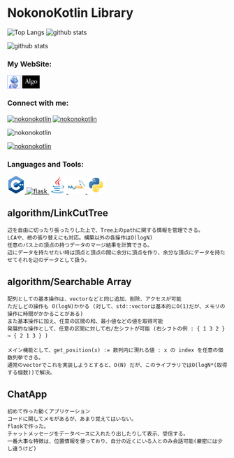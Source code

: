 # NokonoKotlin Library

<p align="left">
	 <img alt="Top Langs" height="160px" src="https://github-readme-stats.vercel.app/api/top-langs/?username=NokonoKotlin&layout=compact&count_private=true&show_icons=true&theme=tokyonight" />
	<img alt="github stats" height="160px" src="https://github-readme-stats.vercel.app/api?username=NokonoKotlin&theme=tokyonight&show_icons=ture" />
</p>

<p align="left">
	<img alt="github stats" height="100px" src="https://github-profile-trophy.vercel.app/?username=NokonoKotlin&theme=tokyonight&column=7" />
</p>




<h3 align="left">My WebSite:</h3>
<p align="left">
	<a href="https://nokonokotlin.github.io/Home/index.html" target="blank"><img align="center"
	alt="nokonokotlin" height="30" width="30" src = "./static/images/NokonoKotlin.jpeg"></a>  
	<a href="https://nokonokotlin.github.io/Home/database/algorithm_database/index.html" target="blank"><img align="center"
	alt="nokonokotlin" height="30" width="40" src = "./static/images/algo.jpeg"></a>
</p>





<h3 align="left">Connect with me:</h3>
<p align="left">
	<a href="https://twitter.com/nokonokotlin" target="blank"><img align="center" src="https://raw.githubusercontent.com/rahuldkjain/github-profile-readme-generator/master/src/images/icons/Social/twitter.svg" alt="nokonokotlin" height="30" width="40" /></a>
	<a href="https://codeforces.com/profile/nokonokotlin" target="blank"><img align="center" src="https://raw.githubusercontent.com/rahuldkjain/github-profile-readme-generator/master/src/images/icons/Social/codeforces.svg" alt="nokonokotlin" height="30" width="40" /></a>
</p>




<p align="left"> <img src="https://komarev.com/ghpvc/?username=nokonokotlin&label=Profile%20views&color=0e75b6&style=flat" alt="nokonokotlin" /> </p>

<p align="left"> <a href="https://twitter.com/nokonokotlin" target="blank"><img src="https://img.shields.io/twitter/follow/nokonokotlin?logo=twitter&style=for-the-badge" alt="nokonokotlin" /></a> </p>







<h3 align="left">Languages and Tools:</h3>
<p align="left"> 
	<a href="https://www.w3schools.com/cpp/" target="_blank" rel="noreferrer"> <img src="https://raw.githubusercontent.com/devicons/devicon/master/icons/cplusplus/cplusplus-original.svg" alt="cplusplus" width="40" height="40"/> </a> <a href="https://flask.palletsprojects.com/" target="_blank" rel="noreferrer"> <img src="https://www.vectorlogo.zone/logos/pocoo_flask/pocoo_flask-icon.svg" alt="flask" width="40" height="40"/> </a> 
	<a href="https://www.java.com" target="_blank" rel="noreferrer"> <img src="https://raw.githubusercontent.com/devicons/devicon/master/icons/java/java-original.svg" alt="java" width="40" height="40"/> </a> <a href="https://www.mysql.com/" target="_blank" rel="noreferrer"> <img src="https://raw.githubusercontent.com/devicons/devicon/master/icons/mysql/mysql-original-wordmark.svg" alt="mysql" width="40" height="40"/> </a> 
	<a href="https://www.python.org" target="_blank" rel="noreferrer"> <img src="https://raw.githubusercontent.com/devicons/devicon/master/icons/python/python-original.svg" alt="python" width="40" height="40"/> </a> 
</p>


## algorithm/LinkCutTree  
	辺を自由に切ったり張ったりした上で、Tree上のpathに関する情報を管理できる。  
 	LCAや、根の張り替えにも対応。構築以外の各操作はO(logN)  
	任意のパス上の頂点の持つデータのマージ結果を計算できる。  
	辺にデータを持たせたい時は頂点と頂点の間に余分に頂点を作り、余分な頂点にデータを持たせてそれを辺のデータとして扱う。

  
    
## algorithm/Searchable Array  
	配列としての基本操作は、vectorなどと同じ追加、削除、アクセスが可能	 
	ただしどの操作も O(logN)かかる (対して、std::vectorは基本的にO(1)だが、メモリの操作に時間がかかることがある)  
	また基本操作に加え、任意の区間の和、最小値などの値を取得可能   
	発展的な操作として、任意の区間に対して右/左シフトが可能 (右シフトの例 : { 1 3 2 } → { 2 1 3 } )   
	
	メイン機能として、get_position(x) := 数列内に現れる値 : x の index を任意の個数列挙できる。   
	通常のvectorでこれを実装しようとすると、O(N) だが、このライブラリではO(logN*(取得する個数))で解決。   



## ChatApp 
	初めて作った動くアプリケーション  
	コードに関してメモがあるが、あまり覚えてはいない。  
	flaskで作った。  
	チャットメッセージをデータベースに入れたり出したりして表示、受信する。   
	一番大事な特徴は、位置情報を使っており、自分の近くにいる人とのみ会話可能(厳密には少し違うけど)   

	